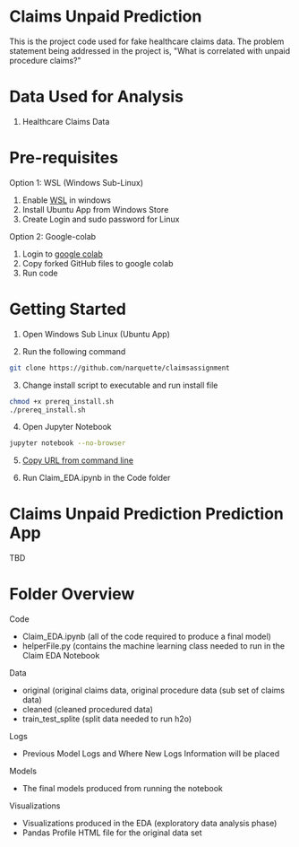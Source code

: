 # Claims Unpaid Prediction
This is the project code used for fake healthcare claims data.  The problem statement being addressed in the project is, "What is correlated with unpaid procedure claims?"

# Data Used for Analysis
1. Healthcare Claims Data

# Pre-requisites

Option 1: WSL (Windows Sub-Linux)

1. Enable [WSL](https://winaero.com/blog/enable-wsl-windows-10-fall-creators-update/) in windows 
2. Install Ubuntu App from Windows Store
3. Create Login and sudo password for Linux

Option 2: Google-colab

1. Login to [google colab](https://colab.research.google.com/notebooks/welcome.ipynb)
2. Copy forked GitHub files to google colab
3. Run code 

# Getting Started 

1. Open Windows Sub Linux (Ubuntu App)

2. Run the following command

```sh
git clone https://github.com/narquette/claimsassignment
```

3. Change install script to executable and run install file

```sh
chmod +x prereq_install.sh
./prereq_install.sh
```

4. Open Jupyter Notebook

```sh
jupyter notebook --no-browser
```
5. [Copy URL from command line](https://www.screencast.com/t/JgVmAL6wC)

6. Run Claim_EDA.ipynb in the Code folder

# Claims Unpaid Prediction Prediction App

TBD

# Folder Overview

Code 
- Claim_EDA.ipynb (all of the code required to produce a final model)
- helperFile.py (contains the machine learning class needed to run in the Claim EDA Notebook

Data
- original (original claims data, original procedure data (sub set of claims data)
- cleaned (cleaned procedured data)
- train_test_splite (split data needed to run h2o)

Logs
- Previous Model Logs and Where New Logs Information will be placed

Models
- The final models produced from running the notebook

Visualizations 
- Visualizations produced in the EDA (exploratory data analysis phase)
- Pandas Profile HTML file for the original data set
